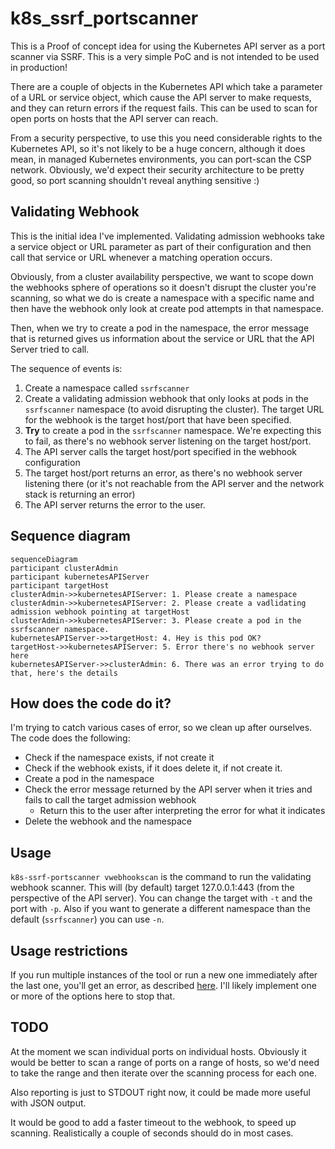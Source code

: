 # k8s_ssrf_portscanner

This is a Proof of concept idea for using the Kubernetes API server as a port scanner via SSRF. This is a very simple PoC and is not intended to be used in production!

There are a couple of objects in the Kubernetes API which take a parameter of a URL or service object, which cause the API server to make requests, and they can return errors if the request fails. This can be used to scan for open ports on hosts that the API server can reach.

From a security perspective, to use this you need considerable rights to the Kubernetes API, so it's not likely to be a huge concern, although it does mean, in managed Kubernetes environments, you can port-scan the CSP network. Obviously, we'd expect their security architecture to be pretty good, so port scanning shouldn't reveal anything sensitive :)

## Validating Webhook

This is the initial idea I've implemented. Validating admission webhooks take a service object or URL parameter as part of their configuration and then call that service or URL whenever a matching operation occurs.

Obviously, from a cluster availability perspective, we want to scope down the webhooks sphere of operations so it doesn't disrupt the cluster you're scanning, so what we do is create a namespace with a specific name and then have the webhook only look at create pod attempts in that namespace.

Then, when we try to create a pod in the namespace, the error message that is returned gives us information about the service or URL that the API Server tried to call.

The sequence of events is:

1. Create a namespace called `ssrfscanner`
2. Create a validating admission webhook that only looks at pods in the `ssrfscanner` namespace (to avoid disrupting the cluster). The target URL for the webhook is the target host/port that have been specified.
3. **Try** to create a pod in the `ssrfscanner` namespace. We're expecting this to fail, as there's no webhook server listening on the target host/port.
4. The API server calls the target host/port specified in the webhook configuration
5. The target host/port returns an error, as there's no webhook server listening there (or it's not reachable from the API server and the network stack is returning an error)
6. The API server returns the error to the user.

## Sequence diagram

```mermaid
sequenceDiagram
participant clusterAdmin
participant kubernetesAPIServer
participant targetHost
clusterAdmin->>kubernetesAPIServer: 1. Please create a namespace
clusterAdmin->>kubernetesAPIServer: 2. Please create a vadlidating admission webhook pointing at targetHost
clusterAdmin->>kubernetesAPIServer: 3. Please create a pod in the ssrfscanner namespace.
kubernetesAPIServer->>targetHost: 4. Hey is this pod OK?
targetHost->>kubernetesAPIServer: 5. Error there's no webhook server here
kubernetesAPIServer->>clusterAdmin: 6. There was an error trying to do that, here's the details
```

## How does the code do it?

I'm trying to catch various cases of error, so we clean up after ourselves. The code does the following:

- Check if the namespace exists, if not create it
- Check if the webhook exists, if it does delete it, if not create it.
- Create a pod in the namespace
- Check the error message returned by the API server when it tries and fails to call the target admission webhook
  - Return this to the user after interpreting the error for what it indicates
- Delete the webhook and the namespace

## Usage

`k8s-ssrf-portscanner vwebhookscan` is the command to run the validating webhook scanner. This will (by default) target 127.0.0.1:443 (from the perspective of the API server). You can change the target with `-t` and the port with `-p`. Also if you want to generate a different namespace than the default (`ssrfscanner`) you can use `-n`.

## Usage restrictions

If you run multiple instances of the tool or run a new one immediately after the last one, you'll get an error, as described [here](https://github.com/raesene/k8s_ssrf_portscanner/issues/1). I'll likely implement one or more of the options here to stop that.

## TODO

At the moment we scan individual ports on individual hosts. Obviously it would be better to scan a range of ports on a range of hosts, so we'd need to take the range and then iterate over the scanning process for each one. 

Also reporting is just to STDOUT right now, it could be made more useful with JSON output.

It would be good to add a faster timeout to the webhook, to speed up scanning. Realistically a couple of seconds should do in most cases.
